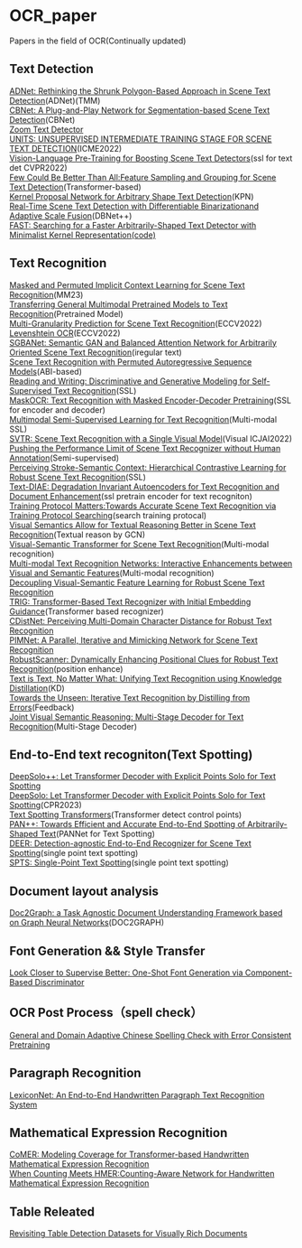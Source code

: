 # OCR_paper
Papers in the field of OCR(Continually updated)
## Text Detection
[ADNet: Rethinking the Shrunk Polygon-Based Approach in Scene Text Detection](https://ieeexplore.ieee.org/document/9927333)(ADNet)(TMM)  
[CBNet: A Plug-and-Play Network for Segmentation-based Scene Text Detection](https://arxiv.org/abs/2212.02340)(CBNet)  
[Zoom Text Detector](https://arxiv.org/abs/2209.03014)  
[UNITS: UNSUPERVISED INTERMEDIATE TRAINING STAGE FOR SCENE TEXT DETECTION](https://arxiv.org/pdf/2205.04683.pdf)(ICME2022)  
[Vision-Language Pre-Training for Boosting Scene Text Detectors](https://arxiv.org/pdf/2204.13867.pdf)(ssl for text det CVPR2022)  
[Few Could Be Better Than All:Feature Sampling and Grouping for Scene Text Detection](https://arxiv.org/pdf/2203.15221.pdf)(Transformer-based)  
[Kernel Proposal Network for Arbitrary Shape Text Detection](https://arxiv.org/abs/2203.06410)(KPN)  
[Real-Time Scene Text Detection with Differentiable Binarizationand Adaptive Scale Fusion](https://arxiv.org/pdf/2202.10304.pdf)(DBNet++)  
[FAST: Searching for a Faster Arbitrarily-Shaped Text Detector with Minimalist Kernel Representation](https://arxiv.org/pdf/2111.02394.pdf)[(code)](https://github.com/czczup/FAST)  
## Text Recognition
[Masked and Permuted Implicit Context Learning for Scene Text Recognition](https://arxiv.org/pdf/2305.16172.pdf)(MM23)  
[Transferring General Multimodal Pretrained Models to Text Recognition](https://arxiv.org/pdf/2212.09297.pdf)(Pretrained Model)  
[Multi-Granularity Prediction for Scene Text Recognition](https://arxiv.org/pdf/2209.03592.pdf)(ECCV2022)  
[Levenshtein OCR](https://arxiv.org/pdf/2209.03594.pdf)(ECCV2022)  
[SGBANet: Semantic GAN and Balanced Attention Network for Arbitrarily Oriented Scene Text Recognition](https://arxiv.org/pdf/2207.10256.pdf)(iregular text)  
[Scene Text Recognition with Permuted Autoregressive Sequence Models](https://arxiv.org/pdf/2207.06966.pdf)(ABI-based)  
[Reading and Writing: Discriminative and Generative Modeling for Self-Supervised Text Recognition](https://arxiv.org/pdf/2207.00193.pdf)(SSL)  
[MaskOCR: Text Recognition with Masked Encoder-Decoder Pretraining](https://arxiv.org/pdf/2206.00311.pdf)(SSL for encoder and decoder)  
[Multimodal Semi-Supervised Learning for Text Recognition](https://arxiv.org/pdf/2205.03873.pdf)(Multi-modal SSL)  
[SVTR: Scene Text Recognition with a Single Visual Model](https://arxiv.org/pdf/2205.00159.pdf)(Visual ICJAI2022)  
[Pushing the Performance Limit of Scene Text Recognizer without Human Annotation](https://arxiv.org/pdf/2204.07714.pdf)(Semi-supervised)  
[Perceiving Stroke-Semantic Context: Hierarchical Contrastive Learning for Robust Scene Text Recognition](https://www.aaai.org/AAAI22Papers/AAAI-785.LiuH.pdf)(SSL)  
[Text-DIAE: Degradation Invariant Autoencoders for Text Recognition and Document Enhancement](https://arxiv.org/pdf/2203.04814.pdf)(ssl pretrain encoder for text recogniton)  
[Training Protocol Matters:Towards Accurate Scene Text Recognition via Training Protocol Searching](https://arxiv.org/pdf/2203.06696.pdf)(search training protocal)  
[Visual Semantics Allow for Textual Reasoning Better in Scene Text Recognition](https://arxiv.org/abs/2112.12916)(Textual reason by GCN)  
[Visual-Semantic Transformer for Scene Text Recognition](https://arxiv.org/abs/2112.00948)(Multi-modal recognition)  
[Multi-modal Text Recognition Networks: Interactive Enhancements between Visual and Semantic Features](https://arxiv.org/abs/2111.15263)(Multi-modal recognition)  
[Decoupling Visual-Semantic Feature Learning for Robust Scene Text Recognition](https://arxiv.org/pdf/2111.12351.pdf)  
[TRIG: Transformer-Based Text Recognizer with Initial Embedding Guidance](https://arxiv.org/abs/2111.08314)(Transformer based recognizer)  
[CDistNet: Perceiving Multi-Domain Character Distance for Robust Text Recognition](https://arxiv.org/pdf/2111.11011.pdf)  
[PIMNet: A Parallel, Iterative and Mimicking Network for Scene Text Recognition](https://arxiv.org/abs/2109.04145)  
[RobustScanner: Dynamically Enhancing Positional Clues for Robust Text Recognition](https://arxiv.org/pdf/2007.07542.pdf)(position enhance)  
[Text is Text, No Matter What: Unifying Text Recognition using Knowledge Distillation](https://arxiv.org/abs/2107.12087)(KD)  
[Towards the Unseen: Iterative Text Recognition by Distilling from Errors](https://arxiv.org/abs/2107.12081)(Feedback)  
[Joint Visual Semantic Reasoning: Multi-Stage Decoder for Text Recognition](https://arxiv.org/abs/2107.12090)(Multi-Stage Decoder)  
## End-to-End text recogniton(Text Spotting)
[DeepSolo++: Let Transformer Decoder with Explicit Points Solo for Text Spotting](https://arxiv.org/pdf/2305.19957.pdf)  
[DeepSolo: Let Transformer Decoder with Explicit Points Solo for Text Spotting](https://arxiv.org/pdf/2211.10772v3.pdf)(CPR2023)  
[Text Spotting Transformers](https://openaccess.thecvf.com/content/CVPR2022/papers/Zhang_Text_Spotting_Transformers_CVPR_2022_paper.pdf)(Transformer detect control points)  
[PAN++: Towards Efficient and Accurate End-to-End Spotting of Arbitrarily-Shaped Text](https://arxiv.org/pdf/2105.00405.pdf)(PANNet for Text Spotting)  
[DEER: Detection-agnostic End-to-End Recognizer for Scene Text Spotting](https://arxiv.org/pdf/2203.05122.pdf)(single point text spotting)  
[SPTS: Single-Point Text Spotting](https://arxiv.org/abs/2112.07917)(single point text spotting)  
## Document layout analysis
[Doc2Graph: a Task Agnostic Document Understanding Framework based on Graph Neural Networks](https://arxiv.org/pdf/2208.11168.pdf)(DOC2GRAPH)  
## Font Generation && Style Transfer
[Look Closer to Supervise Better: One-Shot Font Generation via Component-Based Discriminator](https://arxiv.org/pdf/2205.00146.pdf)  
## OCR Post Process（spell check）
[General and Domain Adaptive Chinese Spelling Check with Error Consistent Pretraining](https://arxiv.org/pdf/2203.10929.pdf)  
## Paragraph Recognition
[LexiconNet: An End-to-End Handwritten Paragraph Text Recognition System](https://arxiv.org/pdf/2205.11018.pdf)
## Mathematical Expression Recognition
[CoMER: Modeling Coverage for Transformer-based Handwritten Mathematical Expression Recognition](https://arxiv.org/abs/2207.04410)  
[When Counting Meets HMER:Counting-Aware Network for Handwritten Mathematical Expression Recognition](https://arxiv.org/pdf/2207.11463.pdf)  
## Table Releated
[Revisiting Table Detection Datasets for Visually Rich Documents](https://arxiv.org/abs/2305.04833)  


